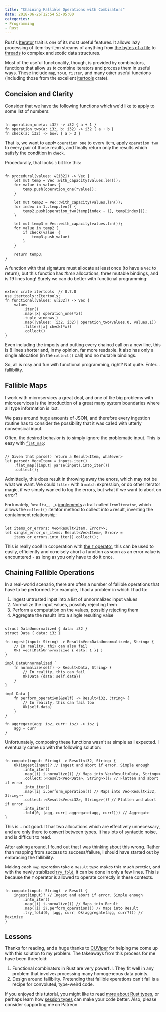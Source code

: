 ```yaml
---
title: "Chaining Fallible Operations with Combinators"
date: 2018-06-26T12:54:53-05:00
categories:
- Programming
- Rust
---
```


Rust's [Iterator](https://doc.rust-lang.org/std/iter/trait.Iterator.html) trait is one of its most useful features. It allows lazy processing of item-by-item streams of anything from [the bytes of a file](https://doc.rust-lang.org/std/io/trait.Read.html#method.bytes) to [threads](https://doc.rust-lang.org/beta/rust-by-example/std_misc/threads.html) to complex and exotic data structures.

Most of the useful functionality, though, is provided by combinators, functions that allow us to combine iterators and process them in useful ways. These include `map`, `fold`, `filter`, and many other useful functions (including those from the excellent [itertools](https://docs.rs/itertools) crate).

## Concision and Clarity

Consider that we have the following functions which we'd like to apply to some list of numbers:

<pre><code class="rust">
fn operation_one(a: i32) -> i32 { a + 1 }
fn operation_two(a: i32, b: i32) -> i32 { a + b }
fn check(a: i32) -> bool { a > 3 }
</code></pre>

That is, we want to apply `operation_one` to every item, apply `operation_two` to every pair of those results, and finally return only the results which satisfy the condition in `check`.

Procedurally, that looks a bit like this:

<pre><code class="rust">
fn procedural(values: &[i32]) -> Vec<i32> {
    let mut temp = Vec::with_capacity(values.len());
    for value in values {
        temp.push(operation_one(*value));
    }
    
    let mut temp2 = Vec::with_capacity(values.len());
    for index in 1..temp.len() {
        temp2.push(operation_two(temp[index - 1], temp[index]));
    }
    
    let mut temp3 = Vec::with_capacity(values.len());
    for value in temp2 {
        if check(value) {
            temp3.push(value)
        }
    }
    
    return temp3;
}
</code></pre>

A function with that signature must allocate at least once (to have a `Vec` to return), but this function has _three_ allocations, three mutable bindings, and is 19 lines long! Surely we can do better with functional programming:

<pre><code class="rust">
extern crate itertools; // 0.7.8
use itertools::Itertools;
fn functional(values: &[i32]) -> Vec<i32> {
    values
        .iter()
        .map(|x| operation_one(*x))
        .tuple_windows()
        .map(|values: (i32, i32)| operation_two(values.0, values.1))
        .filter(|x| check(*x))
        .collect()
}
</code></pre>

Even including the imports and putting every chained call on a new line, this is 8 lines shorter and, in my opinion, far more readable. It also has only a single allocation (in the `collect()` call) and no mutable bindings.

So, all is rosy and fun with functional programming, right? Not quite. Enter... fallibility.

## Fallible Maps

I work with microservices a great deal, and one of the big problems with microservices is the introduction of a great many system boundaries where all type information is lost.

We pass around huge amounts of JSON, and therefore every ingestion routine has to consider the possibility that it was called with utterly nonsensical input.

Often, the desired behavior is to simply ignore the problematic input. This is easy with [`flat_map`](https://doc.rust-lang.org/std/iter/trait.Iterator.html#method.flat_map): 

<pre><code class="rust">
// Given that parse() return a Result&lt;Item, whatever&gt;
let parsed: Vec&lt;Item&gt; = inputs.iter()
    .flat_map(|input| parse(input).into_iter())
    .collect();
</code></pre>

Admittedly, this does result in throwing away the errors, which may not be what we want. We could `filter` with a `match` expression, or do other iterator magic, if we simply wanted to log the errors, but what if we want to abort on error?

Fortunately, `Result<_, _>` [implements](https://doc.rust-lang.org/std/iter/trait.FromIterator.html#implementors) a trait called `FromIterator`, which allows the `collect()` iterator method to collect into a result, inverting the containment relationship:

<pre><code class="rust">
let items_or_errors: Vec&lt;Result&lt;Item, Error&gt;&gt;;
let single_error_or_items: Result&lt;Vec&lt;Item&gt;, Error&gt; =
    items_or_errors.into_iter().collect();
</code></pre>

This is really cool! In cooperation with [the `?` operator](https://doc.rust-lang.org/book/second-edition/ch09-02-recoverable-errors-with-result.html#propagating-errors), this can be used to easily, efficiently and concisely abort a function as soon as an error value is encountered - as long as you only have to do it once.

## Chaining Fallible Operations

In a real-world scenario, there are often a number of fallible operations that have to be performed. For example, I had a problem in which I had to:

1. Ingest untrusted input into a list of unnormalized input values
2. Normalize the input values, possibly rejecting them
3. Perform a computation on the values, possibly rejecting them
4. Aggregate the results into a single resulting value

<pre><code class="rust">
struct DataUnnormalized { data: i32 }
struct Data { data: i32 }

fn ingest(input: String) -&gt; Result&lt;Vec&lt;DataUnnormalized&gt;, String&gt; {
    // In reality, this can also fail
    Ok( vec![DataUnnormalized { data: 1 }] )
}

impl DataUnnormalized {
    fn normalize(self) -&gt; Result&lt;Data, String&gt; {
        // In reality, this can fail
        Ok(Data {data: self.data})
    }
}

impl Data {
    fn perform_operation(&self) -&gt; Result&lt;i32, String&gt; {
        // In reality, this can fail too
        Ok(self.data)
    }
}

fn aggregate(agg: i32, curr: i32) -> i32 {
    agg + curr
}
</code></pre>

Unfortunately, composing these functions wasn't as simple as I expected. I eventually came up with the following solution:

<pre><code class="rust">
fn compute(input: String) -> Result&lt;i32, String&gt; {
    Ok(ingest(input)? // Ingest and abort if error. Simple enough
        .into_iter()
        .map(|i| i.normalize()) // Maps into Vec&lt;Result&lt;Data, String&gt;&gt;
        .collect::&lt;Result&lt;Vec&lt;Data&gt;, String&gt;&gt;()? // Flatten and abort if error
        .into_iter()
        .map(|i| i.perform_operation()) // Maps into Vec&lt;Result&lt;i32, String&gt;&gt;
        .collect::&lt;Result&lt;Vec&lt;i32&gt;, String&gt;&gt;()? // Flatten and abort if error
        .into_iter()
        .fold(0, |agg, curr| aggregate(agg, curr?))) // Aggregate
} </code></pre> 

This is... not good. It has two allocations which are effectively unnecessary, and are only there to convert between types. It has lots of syntactic noise, and is difficult to read.

After asking around, I found out that I was thinking about this wrong. Rather than mapping from success to success/failure, I should have started out by embracing the fallibility.

Making each `map` operation take a `Result` type makes this much prettier, and with the newly stablized [`try_fold`](https://doc.rust-lang.org/std/iter/trait.Iterator.html#method.try_fold), it can be done in only a few lines. This is because the `?` operator is allowed to operate correctly in these contexts.

<pre><code class="rust">
fn compute(input: String) -> Result<i32, String> {
    ingest(input)? // Ingest and abort if error. Simple enough
        .into_iter()
        .map(|i| i.normalize()) // Maps into Result<Data, String>
        .map(|i| i?.perform_operation()) // Maps into Result<i32, String>
        .try_fold(0, |agg, curr| Ok(aggregate(agg, curr?))) // Maximize
}
</code></pre>

## Lessons

Thanks for reading, and a huge thanks to [CUViper](https://www.reddit.com/r/rust/comments/8ts8xn/how_can_i_map_across_multiple_fallible_operations/e19v5w0/?st=jiw27tg4&sh=a6a16d53) for helping me come up with this solution to my problem. The takeaways from this process for me have been threefold:

1. Functional combinators in Rust are very powerful. They fit well in any problem that involves processing many homogeneous data points.
2. Design around fallibility. Pretending that fallible operations can't fail is a recipe for convoluted, type-weird code.

If you enjoyed this tutorial, you might like to read [more about Rust types](/tutorial/a-gentle-introduction-to-practical-types/), or perhaps learn how [session types](/tutorial/session-types/) can make your code better. Also, please consider supporting me on Patreon.

